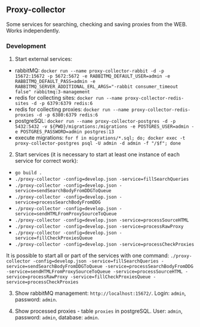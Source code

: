 ## Proxy-collector

Some services for searching, checking and saving proxies from the WEB. Works independently.

### Development

1. Start external services:

- rabbitMQ:
  `docker run --name proxy-collector-rabbit -d -p 15672:15672 -p 5672:5672 -e RABBITMQ_DEFAULT_USER=admin -e RABBITMQ_DEFAULT_PASS=admin -e RABBITMQ_SERVER_ADDITIONAL_ERL_ARGS="-rabbit consumer_timeout false" rabbitmq:3-management`
- redis for collecting sites:
  `docker run --name proxy-collector-redis-sites -d -p 6379:6379 redis:6`
- redis for collecting proxies:
  `docker run --name proxy-collector-redis-proxies -d -p 6380:6379 redis:6`
- postgreSQL:
  `docker run --name proxy-collector-postgres -d -p 5432:5432 -v ${PWD}/migrations:/migrations -e POSTGRES_USER=admin -e POSTGRES_PASSWORD=admin postgres:13`
- execute migrations:
  `for f in migrations/*.sql; do; docker exec -t proxy-collector-postgres psql -U admin -d admin -f "/$f"; done`

2. Start services (it is necessary to start at least one instance of each service for correct work):

- `go build .`
- `./proxy-collector -config=develop.json -service=fillSearchQueries`
- `./proxy-collector -config=develop.json -service=sendSearchBodyFromDDGToQueue`
- `./proxy-collector -config=develop.json -service=processSearchBodyFromDDG`
- `./proxy-collector -config=develop.json -service=sendHTMLFromProxySourceToQueue`
- `./proxy-collector -config=develop.json -service=processSourceHTML`
- `./proxy-collector -config=develop.json -service=processRawProxy`
- `./proxy-collector -config=develop.json -service=fillCheckProxiesQueue`
- `./proxy-collector -config=develop.json -service=processCheckProxies`

It is possible to start all or part of the services with one
command: `./proxy-collector -config=develop.json -service=fillSearchQueries -service=sendSearchBodyFromDDGToQueue -service=processSearchBodyFromDDG -service=sendHTMLFromProxySourceToQueue -service=processSourceHTML -service=processRawProxy -service=fillCheckProxiesQueue -service=processCheckProxies`

3. Show rabbitMQ management: `http://localhost:15672/`. Login: `admin`, password: `admin`.

4. Show processed proxies - table `proxies` in postgreSQL. User: `admin`, password: `admin`, database: `admin`.
